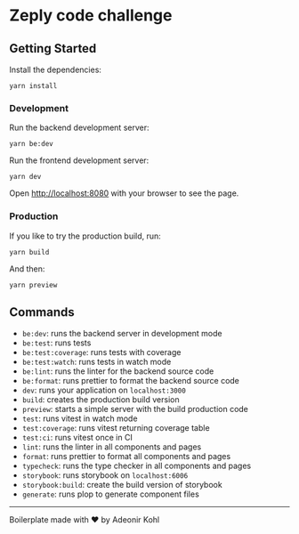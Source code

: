 # Zeply code challenge

## Getting Started

Install the dependencies:

```
yarn install
```

### Development

Run the backend development server:

```
yarn be:dev
```

Run the frontend development server:

```
yarn dev
```

Open [http://localhost:8080](http://localhost:8080) with your browser to see the page.

### Production

If you like to try the production build, run:

```
yarn build
```

And then:

```
yarn preview
```

## Commands

- `be:dev`: runs the backend server in development mode
- `be:test`: runs tests
- `be:test:coverage`: runs tests with coverage
- `be:test:watch`: runs tests in watch mode
- `be:lint`: runs the linter for the backend source code
- `be:format`: runs prettier to format the backend source code
- `dev`: runs your application on `localhost:3000`
- `build`: creates the production build version
- `preview`: starts a simple server with the build production code
- `test`: runs vitest in watch mode
- `test:coverage`: runs vitest returning coverage table
- `test:ci`: runs vitest once in CI
- `lint`: runs the linter in all components and pages
- `format`: runs prettier to format all components and pages
- `typecheck`: runs the type checker in all components and pages
- `storybook`: runs storybook on `localhost:6006`
- `storybook:build`: create the build version of storybook
- `generate`: runs plop to generate component files

---

Boilerplate made with ♥️ by Adeonir Kohl
